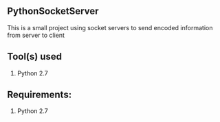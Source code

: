 ## PythonSocketServer

This is a small project using socket servers to send encoded information from server to client

## Tool(s) used
  1. Python 2.7

## Requirements:
  1. Python 2.7

